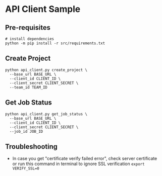 # API Client Sample

## Pre-requisites

```
# install dependencies
python -m pip install -r src/requirements.txt
```

## Create Project

```
python api_client.py create_project \
  --base_url BASE_URL \
  --client_id CLIENT_ID \
  --client_secret CLIENT_SECRET \
  --team_id TEAM_ID
```

## Get Job Status

```
python api_client.py get_job_status \
  --base_url BASE_URL \
  --client_id CLIENT_ID \
  --client_secret CLIENT_SECRET \
  --job_id JOB_ID
```

## Troubleshooting

- In case you get "certificate verify failed error", check server certificate or run this command in terminal to ignore SSL verification `export VERIFY_SSL=0`
